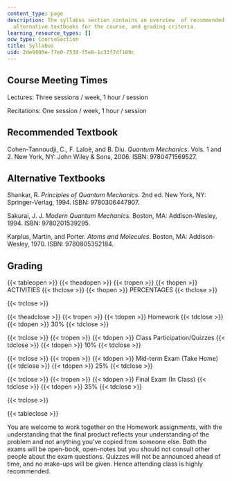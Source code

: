 ```yaml
---
content_type: page
description: The syllabus section contains an overview  of recommended textbooks,
  alternative textbooks for the course, and grading criteria.
learning_resource_types: []
ocw_type: CourseSection
title: Syllabus
uid: 2de9800e-f7e0-7538-f5e8-1c33f7df100c
---
```


Course Meeting Times
--------------------

Lectures: Three sessions / week, 1 hour / session

Recitations: One session / week, 1 hour / session

Recommended Textbook
--------------------

Cohen-Tannoudji, C., F. Laloë, and B. Diu. _Quantum Mechanics_. Vols. 1 and 2. New York, NY: John Wiley & Sons, 2006. ISBN: 9780471569527.

Alternative Textbooks
---------------------

Shankar, R. _Principles of Quantum Mechanics_. 2nd ed. New York, NY: Springer-Verlag, 1994. ISBN: 9780306447907.

Sakurai, J. J. _Modern Quantum Mechanics_. Boston, MA: Addison-Wesley, 1994. ISBN: 9780201539295.

Karplus, Martin, and Porter. _Atoms and Molecules_. Boston, MA: Addison-Wesley, 1970. ISBN: 9780805352184.

Grading
-------

{{< tableopen >}}
{{< theadopen >}}
{{< tropen >}}
{{< thopen >}}
ACTIVITIES
{{< thclose >}}
{{< thopen >}}
PERCENTAGES
{{< thclose >}}

{{< trclose >}}

{{< theadclose >}}
{{< tropen >}}
{{< tdopen >}}
Homework
{{< tdclose >}}
{{< tdopen >}}
30%
{{< tdclose >}}

{{< trclose >}}
{{< tropen >}}
{{< tdopen >}}
Class Participation/Quizzes
{{< tdclose >}}
{{< tdopen >}}
10%
{{< tdclose >}}

{{< trclose >}}
{{< tropen >}}
{{< tdopen >}}
Mid-term Exam (Take Home)
{{< tdclose >}}
{{< tdopen >}}
25%
{{< tdclose >}}

{{< trclose >}}
{{< tropen >}}
{{< tdopen >}}
Final Exam (In Class)
{{< tdclose >}}
{{< tdopen >}}
35%
{{< tdclose >}}

{{< trclose >}}

{{< tableclose >}}

You are welcome to work together on the Homework assignments, with the understanding that the final product reflects your understanding of the problem and not anything you've copied from someone else. Both the exams will be open-book, open-notes but you should not consult other people about the exam questions. Quizzes will not be announced ahead of time, and no make-ups will be given. Hence attending class is highly recommended.